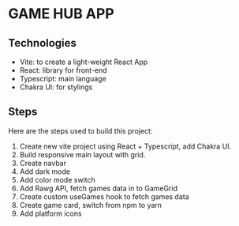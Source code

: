 # GAME HUB APP

## Technologies

- Vite: to create a light-weight React App
- React: library for front-end
- Typescript: main language
- Chakra UI: for stylings

## Steps

Here are the steps used to build this project:

1. Create new vite project using React + Typescript, add Chakra UI.
2. Build responsive main layout with grid.
3. Create navbar
4. Add dark mode
5. Add color mode switch
6. Add Rawg API, fetch games data in to GameGrid
7. Create custom useGames hook to fetch games data
8. Create game card, switch from npm to yarn
9. Add platform icons

